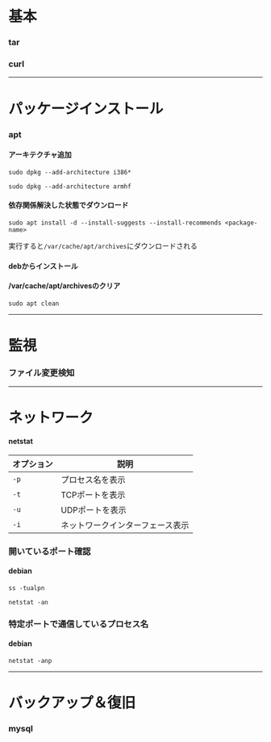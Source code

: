 # 基本

### tar


### curl

---

# パッケージインストール



### apt

#### アーキテクチャ追加

`sudo dpkg --add-architecture i386*`

`sudo dpkg --add-architecture armhf`


#### 依存関係解決した状態でダウンロード

`sudo apt install -d --install-suggests --install-recommends <package-name>`

実行すると`/var/cache/apt/archives`にダウンロードされる

#### debからインストール


#### /var/cache/apt/archivesのクリア

`sudo apt clean`

---

# 監視

### ファイル変更検知

---

# ネットワーク

#### netstat
|  オプション  |  説明  |
| ---- | ---- |
|  `-p`  |  プロセス名を表示  |
|  `-t`  |  TCPポートを表示  |
|  `-u`  |  UDPポートを表示  |
|  `-i`  | ネットワークインターフェース表示 |

### 開いているポート確認

#### debian

`ss -tualpn`

`netstat -an`

### 特定ポートで通信しているプロセス名

#### debian

`netstat -anp`

---

# バックアップ＆復旧

### mysql